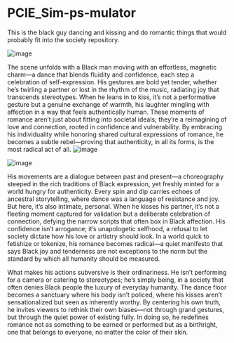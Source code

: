 # PCIE_Sim-ps-mulator
This is the black guy dancing and kissing and do romantic things that would probably fit into the society repository.

![image](https://github.com/user-attachments/assets/f7199155-064b-499b-8790-18deec4acc89)

The scene unfolds with a Black man moving with an effortless, magnetic charm—a dance that blends fluidity and confidence, each step a celebration of self-expression. His gestures are bold yet tender, whether he’s twirling a partner or lost in the rhythm of the music, radiating joy that transcends stereotypes. When he leans in to kiss, it’s not a performative gesture but a genuine exchange of warmth, his laughter mingling with affection in a way that feels authentically human. These moments of romance aren’t just about fitting into societal ideals; they’re a reimagining of love and connection, rooted in confidence and vulnerability. By embracing his individuality while honoring shared cultural expressions of romance, he becomes a subtle rebel—proving that authenticity, in all its forms, is the most radical act of all.
![image](https://github.com/user-attachments/assets/b5d2c3dd-792c-4fb7-a267-7717304f9098)

![image](https://github.com/user-attachments/assets/fa414a3a-eb52-4ab3-8d83-bce92f782beb)

His movements are a dialogue between past and present—a choreography steeped in the rich traditions of Black expression, yet freshly minted for a world hungry for authenticity. Every spin and dip carries echoes of ancestral storytelling, where dance was a language of resistance and joy. But here, it’s also intimate, personal. When he kisses his partner, it’s not a fleeting moment captured for validation but a deliberate celebration of connection, defying the narrow scripts that often box in Black affection. His confidence isn’t arrogance; it’s unapologetic selfhood, a refusal to let society dictate how his love or artistry should look. In a world quick to fetishize or tokenize, his romance becomes radical—a quiet manifesto that says Black joy and tenderness are not exceptions to the norm but the standard by which all humanity should be measured.

What makes his actions subversive is their ordinariness. He isn’t performing for a camera or catering to stereotypes; he’s simply being, in a society that often denies Black people the luxury of everyday humanity. The dance floor becomes a sanctuary where his body isn’t policed, where his kisses aren’t sensationalized but seen as inherently worthy. By centering his own truth, he invites viewers to rethink their own biases—not through grand gestures, but through the quiet power of existing fully. In doing so, he redefines romance not as something to be earned or performed but as a birthright, one that belongs to everyone, no matter the color of their skin.
